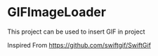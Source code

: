# GIFImageLoader
This project can be used to insert GIF in project

Inspired From
https://github.com/swiftgif/SwiftGif
